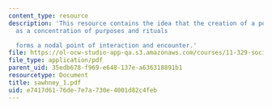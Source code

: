 ```yaml
---
content_type: resource
description: 'This resource contains the idea that the creation of a point which acts
  as a concentration of purposes and rituals

  forms a nodal point of interaction and encounter.'
file: https://ol-ocw-studio-app-qa.s3.amazonaws.com/courses/11-329-social-theory-and-the-city-fall-2005/e7417d6176de7e7a730e4001d82c4feb_sawhney_1.pdf
file_type: application/pdf
parent_uid: 35edb678-f969-e648-137e-a636318891b1
resourcetype: Document
title: sawhney_1.pdf
uid: e7417d61-76de-7e7a-730e-4001d82c4feb
---
```

